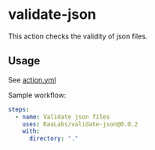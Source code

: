 # validate-json

This action checks the validity of json files.

## Usage
See [action.yml](action.yml)

Sample workflow:
```yaml
steps:
  - name: Validate json files
    uses: RaaLabs/validate-json@0.0.2
    with:
      directory: "."
```